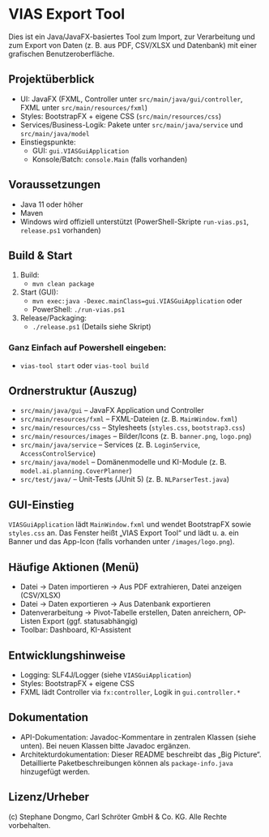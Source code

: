 # VIAS Export Tool

Dies ist ein Java/JavaFX-basiertes Tool zum Import, zur Verarbeitung und zum Export von Daten (z. B. aus PDF, CSV/XLSX und Datenbank) mit einer grafischen Benutzeroberfläche.

## Projektüberblick
- UI: JavaFX (FXML, Controller unter `src/main/java/gui/controller`, FXML unter `src/main/resources/fxml`)
- Styles: BootstrapFX + eigene CSS (`src/main/resources/css`)
- Services/Business-Logik: Pakete unter `src/main/java/service` und `src/main/java/model`
- Einstiegspunkte:
  - GUI: `gui.VIASGuiApplication`
  - Konsole/Batch: `console.Main` (falls vorhanden)

## Voraussetzungen
- Java 11 oder höher
- Maven
- Windows wird offiziell unterstützt (PowerShell-Skripte `run-vias.ps1`, `release.ps1` vorhanden)

## Build & Start
1. Build:
   - `mvn clean package`
2. Start (GUI):
   - `mvn exec:java -Dexec.mainClass=gui.VIASGuiApplication` oder
   - PowerShell: `./run-vias.ps1`
3. Release/Packaging:
   - `./release.ps1` (Details siehe Skript)

### Ganz Einfach auf Powershell eingeben:
- `vias-tool start` oder `vias-tool build`

## Ordnerstruktur (Auszug)
- `src/main/java/gui` – JavaFX Application und Controller
- `src/main/resources/fxml` – FXML-Dateien (z. B. `MainWindow.fxml`)
- `src/main/resources/css` – Stylesheets (`styles.css`, `bootstrap3.css`)
- `src/main/resources/images` – Bilder/Icons (z. B. `banner.png`, `logo.png`)
- `src/main/java/service` – Services (z. B. `LoginService`, `AccessControlService`)
- `src/main/java/model` – Domänenmodelle und KI-Module (z. B. `model.ai.planning.CoverPlanner`)
- `src/test/java/` – Unit-Tests (JUnit 5) (z. B. `NLParserTest.java`)

## GUI-Einstieg
`VIASGuiApplication` lädt `MainWindow.fxml` und wendet BootstrapFX sowie `styles.css` an. Das Fenster heißt „VIAS Export Tool“ und lädt u. a. ein Banner und das App-Icon (falls vorhanden unter `/images/logo.png`).

## Häufige Aktionen (Menü)
- Datei → Daten importieren → Aus PDF extrahieren, Datei anzeigen (CSV/XLSX)
- Datei → Daten exportieren → Aus Datenbank exportieren
- Datenverarbeitung → Pivot-Tabelle erstellen, Daten anreichern, OP-Listen Export (ggf. statusabhängig)
- Toolbar: Dashboard, KI-Assistent

## Entwicklungshinweise
- Logging: SLF4J/Logger (siehe `VIASGuiApplication`)
- Styles: BootstrapFX + eigene CSS
- FXML lädt Controller via `fx:controller`, Logik in `gui.controller.*`

## Dokumentation
- API-Dokumentation: Javadoc-Kommentare in zentralen Klassen (siehe unten). Bei neuen Klassen bitte Javadoc ergänzen.
- Architekturdokumentation: Dieser README beschreibt das „Big Picture“. Detaillierte Paketbeschreibungen können als `package-info.java` hinzugefügt werden.

## Lizenz/Urheber
(c) Stephane Dongmo, Carl Schröter GmbH & Co. KG. Alle Rechte vorbehalten.
